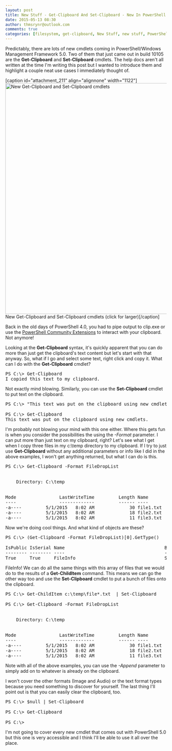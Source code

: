 ```yaml
---
layout: post
title: New Stuff - Get-Clipboard And Set-Clipboard - New In PowerShell 5.0
date: 2015-05-13 08:30
author: thmsrynr@outlook.com
comments: true
categories: [filesystem, get-clipboard, New Stuff, new stuff, PowerShell, powershell, PowerShell 5.0, powershell 5.0, PowerShell ISE, powershell ise, set-clipboard]
---
```

Predictably, there are lots of new cmdlets coming in PowerShell/Windows Management Framework 5.0. Two of them that just came out in build 10105 are the <strong>Get-Clipboard</strong> and <strong>Set-Clipboard</strong> cmdlets. The help docs aren't all written at the time I'm writing this post but I wanted to introduce them and highlight a couple neat use cases I immediately thought of.

[caption id="attachment_211" align="alignnone" width="1122"]<a href="http://www.workingsysadmin.com/wp-content/uploads/2015/05/5-1-2015-7-49-29-AM.png" target="_blank"><img class="size-full wp-image-211" src="http://www.workingsysadmin.com/wp-content/uploads/2015/05/5-1-2015-7-49-29-AM.png" alt="New Get-Clipboard and Set-Clipboard cmdlets" width="1122" height="718" /></a> New Get-Clipboard and Set-Clipboard cmdlets (click for larger)[/caption]

Back in the old days of PowerShell 4.0, you had to pipe output to clip.exe or use the <a href="https://pscx.codeplex.com/" target="_blank">PowerShell Community Extensions</a> to interact with your clipboard. Not anymore!

Looking at the <strong>Get-Clipboard</strong> syntax, it's quickly apparent that you can do more than just get the clipboard's text content but let's start with that anyway. So, what if I go and select some text, right click and copy it. What can I do with the <strong>Get-Clipboard</strong> cmdlet?

<pre class="lang:ps decode:true ">PS C:\&gt; Get-Clipboard
I copied this text to my clipboard.</pre>

Not exactly mind blowing. Similarly, you can use the <strong>Set-Clipboard</strong> cmdlet to put text on the clipboard.

<pre class="lang:ps decode:true ">PS C:\&gt; "This text was put on the clipboard using new cmdlets." | Set-Clipboard

PS C:\&gt; Get-Clipboard
This text was put on the clipboard using new cmdlets.</pre>

I'm probably not blowing your mind with this one either. Where this gets fun is when you consider the possibilities the using the <em>-Format</em> parameter. I can put more than just text on my clipboard, right? Let's see what I get when I copy three files in my c:\temp directory to my clipboard. If I try to just use <strong>Get-Clipboard</strong> without any additional parameters or info like I did in the above examples, I won't get anything returned, but what I can do is this.

<pre class="lang:ps decode:true ">PS C:\&gt; Get-Clipboard -Format FileDropList


    Directory: C:\temp


Mode                LastWriteTime         Length Name                                                                                                                 
----                -------------         ------ ----                                                                                                                 
-a----         5/1/2015   8:02 AM             30 file1.txt                                                                                                            
-a----         5/1/2015   8:02 AM             18 file2.txt                                                                                                            
-a----         5/1/2015   8:02 AM             11 file3.txt</pre>

Now we're doing cool things. And what kind of objects are these?

<pre class="lang:ps decode:true ">PS C:\&gt; (Get-Clipboard -Format FileDropList)[0].GetType()

IsPublic IsSerial Name                                     BaseType                                                                                                   
-------- -------- ----                                     --------                                                                                                   
True     True     FileInfo                                 System.IO.FileSystemInfo</pre>

FileInfo! We can do all the same things with this array of files that we would do to the results of a <strong>Get-ChildItem</strong> command. This means we can go the other way too and use the <strong>Set-Clipboard</strong> cmdlet to put a bunch of files onto the clipboard.

<pre class="lang:ps decode:true ">PS C:\&gt; Get-ChildItem c:\temp\file*.txt  | Set-Clipboard

PS C:\&gt; Get-Clipboard -Format FileDropList


    Directory: C:\temp


Mode                LastWriteTime         Length Name                                                                                                                 
----                -------------         ------ ----                                                                                                                 
-a----         5/1/2015   8:02 AM             30 file1.txt                                                                                                            
-a----         5/1/2015   8:02 AM             18 file2.txt                                                                                                            
-a----         5/1/2015   8:02 AM             11 file3.txt</pre>

Note with all of the above examples, you can use the <em>-Append</em> parameter to simply add on to whatever is already on the clipboard.

I won't cover the other formats (Image and Audio) or the text format types because you need something to discover for yourself. The last thing I'll point out is that you can easily clear the clipboard, too.

<pre class="lang:ps decode:true ">PS C:\&gt; $null | Set-Clipboard

PS C:\&gt; Get-Clipboard

PS C:\&gt;</pre>

I'm not going to cover every new cmdlet that comes out with PowerShell 5.0 but this one is very accessible and I think I'll be able to use it all over the place.
